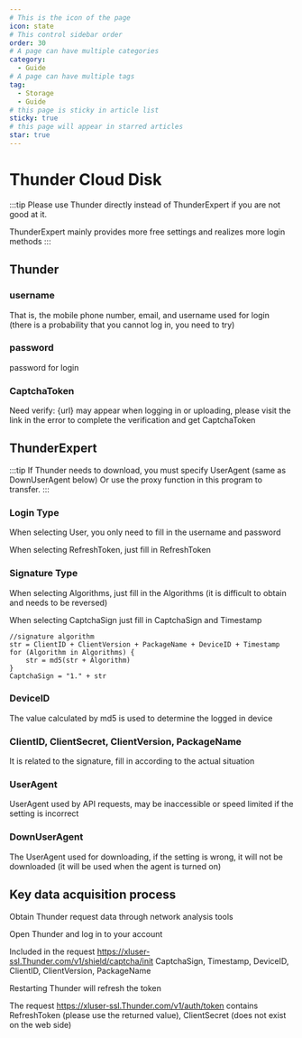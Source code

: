 ```yaml
---
# This is the icon of the page
icon: state
# This control sidebar order
order: 30
# A page can have multiple categories
category:
  - Guide
# A page can have multiple tags
tag:
  - Storage
  - Guide
# this page is sticky in article list
sticky: true
# this page will appear in starred articles
star: true
---
```


# Thunder Cloud Disk

:::tip
Please use Thunder directly instead of ThunderExpert if you are not good at it.

ThunderExpert mainly provides more free settings and realizes more login methods
:::
## Thunder

### username
That is, the mobile phone number, email, and username used for login (there is a probability that you cannot log in, you need to try)

### password
password for login

### CaptchaToken
Need verify: {url} may appear when logging in or uploading, please visit the link in the error to complete the verification and get CaptchaToken


## ThunderExpert

:::tip
If Thunder needs to download, you must specify UserAgent (same as DownUserAgent below)
Or use the proxy function in this program to transfer.
:::

### Login Type
When selecting User, you only need to fill in the username and password

When selecting RefreshToken, just fill in RefreshToken

### Signature Type
When selecting Algorithms, just fill in the Algorithms (it is difficult to obtain and needs to be reversed)

When selecting CaptchaSign just fill in CaptchaSign and Timestamp


````
//signature algorithm
str = ClientID + ClientVersion + PackageName + DeviceID + Timestamp
for (Algorithm in Algorithms) {
    str = md5(str + Algorithm)
}
CaptchaSign = "1." + str
````

### DeviceID
The value calculated by md5 is used to determine the logged in device

### ClientID, ClientSecret, ClientVersion, PackageName

It is related to the signature, fill in according to the actual situation

### UserAgent
UserAgent used by API requests, may be inaccessible or speed limited if the setting is incorrect

### DownUserAgent
The UserAgent used for downloading, if the setting is wrong, it will not be downloaded (it will be used when the agent is turned on)

## Key data acquisition process
Obtain Thunder request data through network analysis tools

Open Thunder and log in to your account

Included in the request https://xluser-ssl.Thunder.com/v1/shield/captcha/init
CaptchaSign, Timestamp, DeviceID, ClientID, ClientVersion, PackageName

Restarting Thunder will refresh the token

The request https://xluser-ssl.Thunder.com/v1/auth/token contains RefreshToken (please use the returned value), ClientSecret (does not exist on the web side)